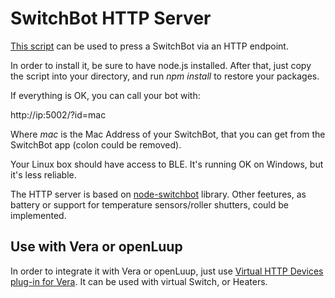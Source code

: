 # SwitchBot HTTP Server

[This script](SwitchBot-Server.js) can be used to press a SwitchBot via an HTTP endpoint.

In order to install it, be sure to have node.js installed. 
After that, just copy the script into your directory, and run *npm install* to restore your packages.

If everything is OK, you can call your bot with:

http://ip:5002/?id=mac 

Where *mac* is the Mac Address of your SwitchBot, that you can get from the SwitchBot app (colon could be removed).

Your Linux box should have access to BLE. It's running OK on Windows, but it's less reliable.

The HTTP server is based on [node-switchbot](https://github.com/futomi/node-switchbot) library. Other feetures, as battery or support for temperature sensors/roller shutters, could be implemented.

## Use with Vera or openLuup

In order to integrate it with Vera or openLuup, just use [Virtual HTTP Devices plug-in for Vera](https://github.com/dbochicchio/vera-VirtualDevices). It can be used with virtual Switch, or Heaters.